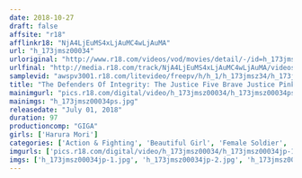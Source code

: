 ```yaml
---
date: 2018-10-27
draft: false
affsite: "r18"
afflinkr18: "NjA4LjEuMS4xLjAuMC4wLjAuMA"
url: "h_173jmsz00034"
urloriginal: "http://www.r18.com/videos/vod/movies/detail/-/id=h_173jmsz00034"
urlfinal: "http://media.r18.com/track/NjA4LjEuMS4xLjAuMC4wLjAuMA/videos/vod/movies/detail/-/id=h_173jmsz00034"
samplevid: "awspv3001.r18.com/litevideo/freepv/h/h_1/h_173jmsz34/h_173jmsz34_dmb_w.mp4"
title: "The Defenders Of Integrity: The Justice Five Brave Justice Pink Is Defeated! Harula Mori"
mainimgurl: "pics.r18.com/digital/video/h_173jmsz00034/h_173jmsz00034ps.jpg"
mainimgs: "h_173jmsz00034ps.jpg"
releasedate: "July 01, 2018"
duration: 97
productioncomp: "GIGA"
girls: ['Harura Mori']
categories: ['Action & Fighting', 'Beautiful Girl', 'Female Soldier', 'Panty Shot', 'Featured Actress', 'Special Effects']
imgurls: ['pics.r18.com/digital/video/h_173jmsz00034/h_173jmsz00034jp-1.jpg', 'pics.r18.com/digital/video/h_173jmsz00034/h_173jmsz00034jp-2.jpg', 'pics.r18.com/digital/video/h_173jmsz00034/h_173jmsz00034jp-3.jpg', 'pics.r18.com/digital/video/h_173jmsz00034/h_173jmsz00034jp-4.jpg', 'pics.r18.com/digital/video/h_173jmsz00034/h_173jmsz00034jp-5.jpg', 'pics.r18.com/digital/video/h_173jmsz00034/h_173jmsz00034jp-6.jpg', 'pics.r18.com/digital/video/h_173jmsz00034/h_173jmsz00034jp-7.jpg', 'pics.r18.com/digital/video/h_173jmsz00034/h_173jmsz00034jp-8.jpg', 'pics.r18.com/digital/video/h_173jmsz00034/h_173jmsz00034jp-9.jpg', 'pics.r18.com/digital/video/h_173jmsz00034/h_173jmsz00034jp-10.jpg', 'pics.r18.com/digital/video/h_173jmsz00034/h_173jmsz00034jp-11.jpg', 'pics.r18.com/digital/video/h_173jmsz00034/h_173jmsz00034jp-12.jpg', 'pics.r18.com/digital/video/h_173jmsz00034/h_173jmsz00034jp-13.jpg', 'pics.r18.com/digital/video/h_173jmsz00034/h_173jmsz00034jp-14.jpg', 'pics.r18.com/digital/video/h_173jmsz00034/h_173jmsz00034jp-15.jpg', 'pics.r18.com/digital/video/h_173jmsz00034/h_173jmsz00034jp-16.jpg', 'pics.r18.com/digital/video/h_173jmsz00034/h_173jmsz00034jp-17.jpg', 'pics.r18.com/digital/video/h_173jmsz00034/h_173jmsz00034jp-18.jpg', 'pics.r18.com/digital/video/h_173jmsz00034/h_173jmsz00034jp-19.jpg', 'pics.r18.com/digital/video/h_173jmsz00034/h_173jmsz00034jp-20.jpg']
imgs: ['h_173jmsz00034jp-1.jpg', 'h_173jmsz00034jp-2.jpg', 'h_173jmsz00034jp-3.jpg', 'h_173jmsz00034jp-4.jpg', 'h_173jmsz00034jp-5.jpg', 'h_173jmsz00034jp-6.jpg', 'h_173jmsz00034jp-7.jpg', 'h_173jmsz00034jp-8.jpg', 'h_173jmsz00034jp-9.jpg', 'h_173jmsz00034jp-10.jpg', 'h_173jmsz00034jp-11.jpg', 'h_173jmsz00034jp-12.jpg', 'h_173jmsz00034jp-13.jpg', 'h_173jmsz00034jp-14.jpg', 'h_173jmsz00034jp-15.jpg', 'h_173jmsz00034jp-16.jpg', 'h_173jmsz00034jp-17.jpg', 'h_173jmsz00034jp-18.jpg', 'h_173jmsz00034jp-19.jpg', 'h_173jmsz00034jp-20.jpg']
---
```

